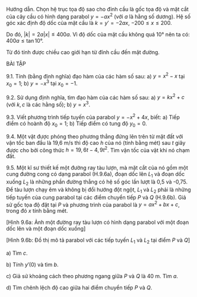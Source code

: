 Hướng dẫn. Chọn hệ trục tọa độ sao cho đỉnh cầu là gốc tọa độ và mặt cắt của cây cầu có hình dạng parabol $y = -ax^2$ (với $a$ là hằng số dương). Hệ số góc xác định độ dốc của mặt cầu là $k = y' = -2ax$, $-200 \leq x \leq 200$.

Do đó, $|k| = 2a|x| \leq 400a$. Vì độ dốc của mặt cầu không quá 10° nên ta có: $400a \leq \tan 10°$.

Từ đó tính được chiều cao giới hạn từ đỉnh cầu đến mặt đường.

BÀI TẬP

9.1. Tính (bằng định nghĩa) đạo hàm của các hàm số sau:
    a) $y = x^2 - x$ tại $x_0 = 1$;                b) $y = -x^3$ tại $x_0 = -1$.

9.2. Sử dụng định nghĩa, tìm đạo hàm của các hàm số sau:
    a) $y = kx^2 + c$ (với $k, c$ là các hằng số);    b) $y = x^3$.

9.3. Viết phương trình tiếp tuyến của parabol $y = -x^2 + 4x$, biết:
    a) Tiếp điểm có hoành độ $x_0 = 1$;
    b) Tiếp điểm có tung độ $y_0 = 0$.

9.4. Một vật được phóng theo phương thẳng đứng lên trên từ mặt đất với vận tốc ban đầu là 19,6 m/s thì độ cao $h$ của nó (tính bằng mét) sau $t$ giây được cho bởi công thức $h = 19,6t - 4,9t^2$. Tìm vận tốc của vật khi nó chạm đất.

9.5. Một kĩ sư thiết kế một đường ray tàu lượn, mà mặt cắt của nó gồm một cung đường cong có dạng parabol (H.9.6a), đoạn dốc lên $L_1$ và đoạn dốc xuống $L_2$ là những phần đường thẳng có hệ số góc lần lượt là 0,5 và -0,75. Để tàu lượn chạy êm và không bị đổi hướng đột ngột, $L_1$ và $L_2$ phải là những tiếp tuyến của cung parabol tại các điểm chuyển tiếp $P$ và $Q$ (H.9.6b). Giả sử gốc tọa độ đặt tại $P$ và phương trình của parabol là $y = ax^2 + bx + c$, trong đó $x$ tính bằng mét.

[Hình 9.6a: Ảnh một đường ray tàu lượn có hình dạng parabol với một đoạn dốc lên và một đoạn dốc xuống]

[Hình 9.6b: Đồ thị mô tả parabol với các tiếp tuyến $L_1$ và $L_2$ tại điểm $P$ và $Q$]

a) Tìm $c$.

b) Tính $y'(0)$ và tìm $b$.

c) Giả sử khoảng cách theo phương ngang giữa $P$ và $Q$ là 40 m. Tìm $a$.

d) Tìm chênh lệch độ cao giữa hai điểm chuyển tiếp $P$ và $Q$.